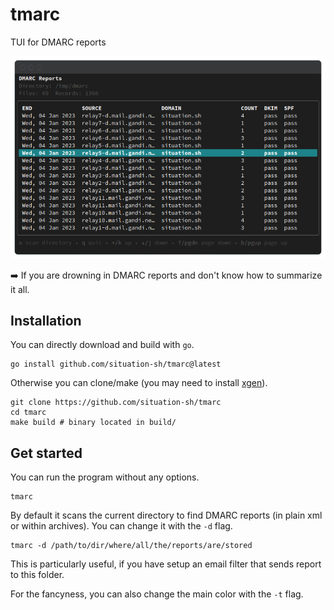 # tmarc

TUI for DMARC reports

![tmarc](assets/demo.png)

:arrow_right: If you are drowning in DMARC reports and don't know how to summarize it all.

## Installation

You can directly download and build with `go`.

```shell
go install github.com/situation-sh/tmarc@latest
```

Otherwise you can clone/make (you may need to install [xgen](https://github.com/xuri/xgen)).

```shell
git clone https://github.com/situation-sh/tmarc
cd tmarc
make build # binary located in build/
```

## Get started

You can run the program without any options.

```shell
tmarc
```

By default it scans the current directory to find DMARC reports (in plain xml or within archives).
You can change it with the `-d` flag.

```shell
tmarc -d /path/to/dir/where/all/the/reports/are/stored
```

This is particularly useful, if you have setup an email filter that sends report to this folder.

For the fancyness, you can also change the main color with the `-t` flag.
